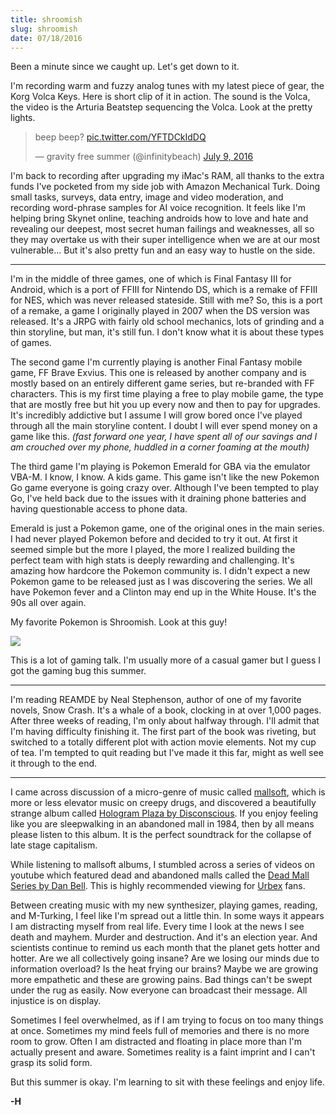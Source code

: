 ```yaml
---
title: shroomish
slug: shroomish
date: 07/18/2016
---
```


Been a minute since we caught up. Let's get down to it.

I'm recording warm and fuzzy analog tunes with my latest piece of gear, the Korg Volca Keys. Here is short clip of it in action. The sound is the Volca, the video is the Arturia Beatstep sequencing the Volca. Look at the pretty lights. 

<blockquote class="twitter-video" data-lang="en"><p lang="en" dir="ltr">beep beep? <a href="https://t.co/YFTDCkIdDQ">pic.twitter.com/YFTDCkIdDQ</a></p>&mdash; gravity free summer (@infinitybeach) <a href="https://twitter.com/infinitybeach/status/751581347232092162">July 9, 2016</a></blockquote>
<script async src="//platform.twitter.com/widgets.js" charset="utf-8"></script>

I'm back to recording after upgrading my iMac's RAM, all thanks to the extra funds I've pocketed from my side job with Amazon Mechanical Turk. Doing small tasks, surveys, data entry, image and video moderation, and recording word-phrase samples for AI voice recognition. It feels like I'm helping bring Skynet online, teaching androids how to love and hate and revealing our deepest, most secret human failings and weaknesses, all so they may overtake us with their super intelligence when we are at our most vulnerable... But it's also pretty fun and an easy way to hustle on the side.

---

I'm in the middle of three games, one of which is Final Fantasy III for Android, which is a port of FFIII for Nintendo DS, which is a remake of FFIII for NES, which was never released stateside. Still with me? So, this is a port of a remake, a game I originally played in 2007 when the DS version was released. It's a JRPG with fairly old school mechanics, lots of grinding and a thin storyline, but man, it's still fun. I don't know what it is about these types of games.

The second game I'm currently playing is another Final Fantasy mobile game, FF Brave Exvius. This one is released by another company and is mostly based on an entirely different game series, but re-branded with FF characters. This is my first time playing a free to play mobile game, the type that are mostly free but hit you up every now and then to pay for upgrades. It's incredibly addictive but I assume I will grow bored once I've played through all the main storyline content. I doubt I will ever spend money on a game like this. _(fast forward one year, I have spent all of our savings and I am crouched over my phone, huddled in a corner foaming at the mouth)_

The third game I'm playing is Pokemon Emerald for GBA via the emulator VBA-M. I know, I know. A kids game. This game isn't like the new Pokemon Go game everyone is going crazy over. Although I've been tempted to play Go, I've held back due to the issues with it draining phone batteries and having questionable access to phone data.

Emerald is just a Pokemon game, one of the original ones in the main series. I had never played Pokemon before and decided to try it out. At first it seemed simple but the more I played, the more I realized building the perfect team with high stats is deeply rewarding and challenging. It's amazing how hardcore the Pokemon community is. I didn't expect a new Pokemon game to be released just as I was discovering the series. We all have Pokemon fever and a Clinton may end up in the White House. It's the 90s all over again.

My favorite Pokemon is Shroomish. Look at this guy!

![](../shroomish/shroom.jpg)

This is a lot of gaming talk. I'm usually more of a casual gamer but I guess I got the gaming bug this summer.

---

I'm reading REAMDE by Neal Stephenson, author of one of my favorite novels, Snow Crash. It's a whale of a book, clocking in at over 1,000 pages. After three weeks of reading, I'm only about halfway through. I'll admit that I'm having difficulty finishing it. The first part of the book was riveting, but switched to a totally different plot with action movie elements. Not my cup of tea. I'm tempted to quit reading but I've made it this far, might as well see it through to the end.

---

I came across discussion of a micro-genre of music called [mallsoft](https://www.reddit.com/r/Mallsoft/), which is more or less elevator music on creepy drugs, and discovered a beautifully strange album called [Hologram Plaza by Disconscious](https://disconscious.bandcamp.com/). If you enjoy feeling like you are sleepwalking in an abandoned mall in 1984, then by all means please listen to this album. It is the perfect soundtrack for the collapse of late stage capitalism.

While listening to mallsoft albums, I stumbled across a series of videos on youtube which featured dead and abandoned malls called the [Dead Mall Series by Dan Bell](https://www.youtube.com/user/moviedan/featured). This is highly recommended viewing for [Urbex](https://en.wikipedia.org/wiki/Urban_exploration) fans.

Between creating music with my new synthesizer, playing games, reading, and M-Turking, I feel like I'm spread out a little thin. In some ways it appears I am distracting myself from real life. Every time I look at the news I see death and mayhem. Murder and destruction. And it's an election year. And scientists continue to remind us each month that the planet gets hotter and hotter. Are we all collectively going insane? Are we losing our minds due to information overload? Is the heat frying our brains? Maybe we are growing more empathetic and these are growing pains. Bad things can't be swept under the rug as easily. Now everyone can broadcast their message. All injustice is on display.

Sometimes I feel overwhelmed, as if I am trying to focus on too many things at once. Sometimes my mind feels full of memories and there is no more room to grow. Often I am distracted and floating in place more than I'm actually present and aware. Sometimes reality is a faint imprint and I can't grasp its solid form.

But this summer is okay. I'm learning to sit with these feelings and enjoy life.

**-H**
